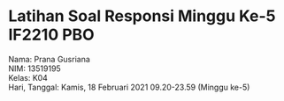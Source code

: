 # Latihan Soal Responsi Minggu Ke-5 IF2210 PBO

Nama: Prana Gusriana <br>
NIM: 13519195 <br>
Kelas: K04 <br>
Hari, Tanggal: Kamis, 18 Februari 2021 09.20-23.59 (Minggu ke-5)
